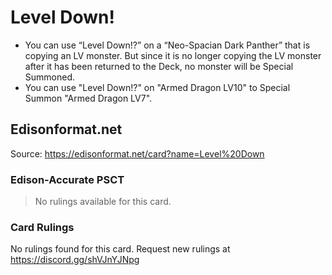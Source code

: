# Level Down!

*   You can use “Level Down!?” on a “Neo-Spacian Dark Panther” that is copying an LV monster. But since it is no longer copying the LV monster after it has been returned to the Deck, no monster will be Special Summoned.
*   You can use "Level Down!?" on "Armed Dragon LV10" to Special Summon "Armed Dragon LV7".

## Edisonformat.net

Source: https://edisonformat.net/card?name=Level%20Down

### Edison-Accurate PSCT

> No rulings available for this card.

### Card Rulings

No rulings found for this card. Request new rulings at https://discord.gg/shVJnYJNpg
            
